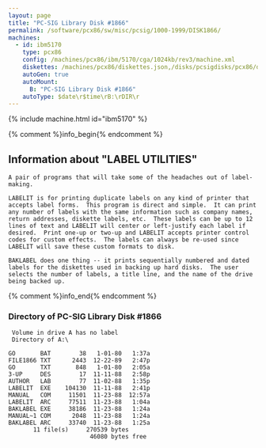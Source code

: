 ```yaml
---
layout: page
title: "PC-SIG Library Disk #1866"
permalink: /software/pcx86/sw/misc/pcsig/1000-1999/DISK1866/
machines:
  - id: ibm5170
    type: pcx86
    config: /machines/pcx86/ibm/5170/cga/1024kb/rev3/machine.xml
    diskettes: /machines/pcx86/diskettes.json,/disks/pcsigdisks/pcx86/diskettes.json
    autoGen: true
    autoMount:
      B: "PC-SIG Library Disk #1866"
    autoType: $date\r$time\rB:\rDIR\r
---
```


{% include machine.html id="ibm5170" %}

{% comment %}info_begin{% endcomment %}

## Information about "LABEL UTILITIES"

    A pair of programs that will take some of the headaches out of label-
    making.
    
    LABELIT is for printing duplicate labels on any kind of printer that
    accepts label forms.  This program is direct and simple.  It can print
    any number of labels with the same information such as company names,
    return addresses, diskette labels, etc.  These labels can be up to 12
    lines of text and LABELIT will center or left-justify each label if
    desired.  Print one-up or two-up and LABELIT accepts printer control
    codes for custom effects.  The labels can always be re-used since
    LABELIT will save these custom formats to disk.
    
    BAKLABEL does one thing -- it prints sequentially numbered and dated
    labels for the diskettes used in backing up hard disks.  The user
    selects the number of labels, a title line, and the name of the drive
    being backed up.
{% comment %}info_end{% endcomment %}


### Directory of PC-SIG Library Disk #1866

     Volume in drive A has no label
     Directory of A:\

    GO       BAT        38   1-01-80   1:37a
    FILE1866 TXT      2443  12-22-89   2:47p
    GO       TXT       848   1-01-80   2:05a
    3-UP     DES        17  11-11-88   2:58p
    AUTHOR   LAB        77  11-02-88   1:35p
    LABELIT  EXE    104130  11-11-88   2:41p
    MANUAL   COM     11501  11-23-88  12:57a
    LABELIT  ARC     77511  11-23-88   1:04a
    BAKLABEL EXE     38186  11-23-88   1:24a
    MANUAL~1 COM      2048  11-23-88   1:24a
    BAKLABEL ARC     33740  11-23-88   1:25a
           11 file(s)     270539 bytes
                           46080 bytes free
